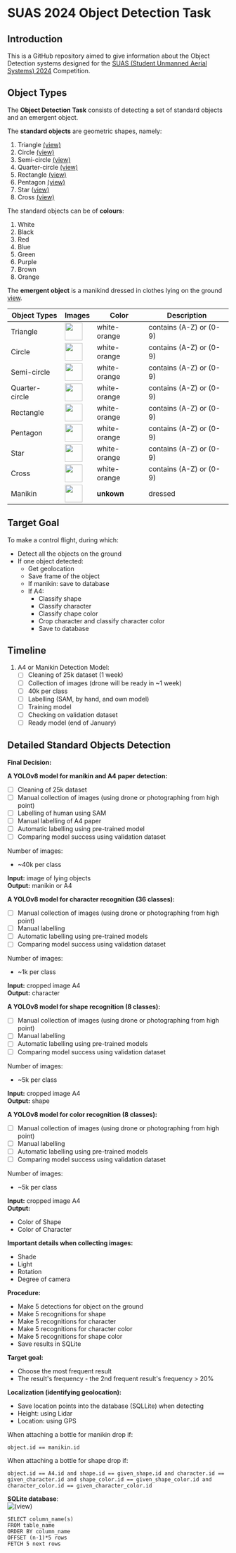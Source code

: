 # SUAS 2024 Object Detection Task

## Introduction

This is a GitHub repository aimed to give information about the Object Detection systems designed for the [SUAS (Student Unmanned Aerial Systems) 2024](https://suas-competition.org/) Competition. 

## Object Types

The **Object Detection Task** consists of detecting a set of standard objects and an emergent object.

The **standard objects** are geometric shapes, namely:

1. Triangle [(view)](images/triangle.jpg)
2. Circle [(view)](images/circuit.jpg)
3. Semi-circle [(view)](images/semi-circuit.jpg)
4. Quarter-circle [(view)](images/quarter-circle-edited.jpg)
5. Rectangle [(view)](images/rectangle.jpg)
6. Pentagon [(view)](images/pentagon.jpg)
7. Star ([view)](images/star.jpg)
8. Cross [(view)](images/cross.jpg)

The standard objects can be of **colours**:

1. White
2. Black
3. Red
4. Blue
5. Green
6. Purple
7. Brown
8. Orange

The **emergent object** is a manikind dressed in clothes lying on the ground [view](images/manikind.jpg).

| Object Types | Images | Color | Description |
| ---------|----------|----------|----------|
| Triangle | <img src="images/triangle.jpg" width="40"> | white-orange | contains (A-Z) or (0-9) |
| Circle | <img src="images/circuit.jpg" width="40">  | white-orange | contains (A-Z) or (0-9) |
| Semi-circle | <img src="images/semi-circuit.jpg" width="40">  | white-orange | contains (A-Z) or (0-9) |
| Quarter-circle | <img src="images/quarter-circle-edited.jpg" width="40">  | white-orange | contains (A-Z) or (0-9) |
| Rectangle | <img src="images/rectangle.jpg" width="40"> | white-orange | contains (A-Z) or (0-9) |
| Pentagon | <img src="images/pentagon.jpg" width="40">  | white-orange | contains (A-Z) or (0-9) |
| Star | <img src="images/star.jpg" width="40">  | white-orange | contains (A-Z) or (0-9) |
| Cross | <img src="images/cross.jpg" width="40">  | white-orange | contains (A-Z) or (0-9) |
| Manikin | <img src="images/manikin.jpg" width="40"> | **unkown** | dressed |

## Target Goal

To make a control flight, during which:
- Detect all the objects on the ground
- If one object detected:
  - Get geolocation
  - Save frame of the object
  - If manikin: save to database
  - If A4:
    - Classify shape
    - Classify character
    - Classify chape color
    - Crop character and classify character color
    - Save to database

## Timeline

1. A4 or Manikin Detection Model:
   - [ ] Cleaning of 25k dataset (1 week)
   - [ ] Collection of images (drone will be ready in ~1 week)
   - [ ] 40k per class
   - [ ] Labelling (SAM, by hand, and own model)
   - [ ] Training model
   - [ ] Checking on validation dataset
   - [ ] Ready model (end of January)

## Detailed Standard Objects Detection
**Final Decision:**

**A YOLOv8 model for manikin and A4 paper detection:**
- [ ] Cleaning of 25k dataset
- [ ] Manual collection of images (using drone or photographing from high point)
- [ ] Labelling of human using SAM
- [ ] Manual labelling of A4 paper
- [ ] Automatic labelling using pre-trained model
- [ ] Comparing model success using validation dataset

Number of images:
- ~40k per class

**Input:** image of lying objects\
**Output:** manikin or A4

**A YOLOv8 model for character recognition (36 classes):**
- [ ] Manual collection of images (using drone or photographing from high point)
- [ ] Manual labelling
- [ ] Automatic labelling using pre-trained models
- [ ] Comparing model success using validation dataset

Number of images:
- ~1k per class

**Input:** cropped image A4\
**Output:** character

**A YOLOv8 model for shape recognition (8 classes):**
- [ ] Manual collection of images (using drone or photographing from high point)
- [ ] Manual labelling
- [ ] Automatic labelling using pre-trained models
- [ ] Comparing model success using validation dataset

Number of images:
- ~5k per class

**Input:** cropped image A4\
**Output:** shape

**A YOLOv8 model for color recognition (8 classes):**
- [ ] Manual collection of images (using drone or photographing from high point)
- [ ] Manual labelling
- [ ] Automatic labelling using pre-trained models
- [ ] Comparing model success using validation dataset

Number of images:
- ~5k per class

**Input:** cropped image A4\
**Output:**
- Color of Shape
- Color of Character

**Important details when collecting images:**
- Shade
- Light
- Rotation
- Degree of camera

**Procedure:**
- Make 5 detections for object on the ground
- Make 5 recognitions for shape
- Make 5 recognitions for character
- Make 5 recognitions for character color
- Make 5 recognitions for shape color
- Save results in SQLite

**Target goal:**
- Choose the most frequent result
- The result's frequency - the 2nd frequent result's frequency > 20%

**Localization (identifying geolocation):**
- Save location points into the database (SQLLite) when detecting
- Height: using Lidar
- Location: using GPS

When attaching a bottle for manikin drop if:
```
object.id == manikin.id
```

When attaching a bottle for shape drop if:
```
object.id == A4.id and shape.id == given_shape.id and character.id == given_character.id and shape_color.id == given_shape_color.id and character_color.id == given_character_color.id
```

**SQLite database**:\
![(view)](images/image_db.jpg)

```
SELECT column_name(s)
FROM table_name
ORDER BY column_name
OFFSET (n-1)*5 rows
FETCH 5 next rows
```
